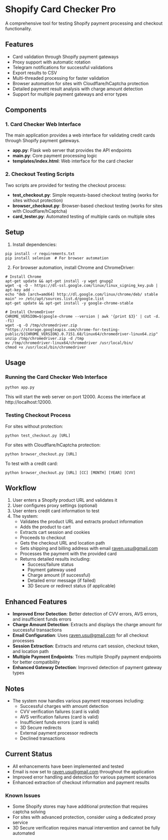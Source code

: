 # Shopify Card Checker Pro

A comprehensive tool for testing Shopify payment processing and checkout functionality.

## Features

- Card validation through Shopify payment gateways
- Proxy support with automatic rotation
- Telegram notifications for successful validations
- Export results to CSV
- Multi-threaded processing for faster validation
- Browser automation for sites with Cloudflare/hCaptcha protection
- Detailed payment result analysis with charge amount detection
- Support for multiple payment gateways and error types

## Components

### 1. Card Checker Web Interface

The main application provides a web interface for validating credit cards through Shopify payment gateways.

- **app.py**: Flask web server that provides the API endpoints
- **main.py**: Core payment processing logic
- **templates/index.html**: Web interface for the card checker

### 2. Checkout Testing Scripts

Two scripts are provided for testing the checkout process:

- **test_checkout.py**: Simple requests-based checkout testing (works for sites without protection)
- **browser_checkout.py**: Browser-based checkout testing (works for sites with Cloudflare/hCaptcha)
- **card_tester.py**: Automated testing of multiple cards on multiple sites

## Setup

1. Install dependencies:
```
pip install -r requirements.txt
pip install selenium  # For browser automation
```

2. For browser automation, install Chrome and ChromeDriver:
```
# Install Chrome
apt-get update && apt-get install -y wget gnupg2
wget -q -O - https://dl-ssl.google.com/linux/linux_signing_key.pub | apt-key add -
echo "deb [arch=amd64] http://dl.google.com/linux/chrome/deb/ stable main" >> /etc/apt/sources.list.d/google.list
apt-get update && apt-get install -y google-chrome-stable

# Install ChromeDriver
CHROME_VERSION=$(google-chrome --version | awk '{print $3}' | cut -d. -f1)
wget -q -O /tmp/chromedriver.zip "https://storage.googleapis.com/chrome-for-testing-public/${CHROME_VERSION}.0.7151.68/linux64/chromedriver-linux64.zip"
unzip /tmp/chromedriver.zip -d /tmp
mv /tmp/chromedriver-linux64/chromedriver /usr/local/bin/
chmod +x /usr/local/bin/chromedriver
```

## Usage

### Running the Card Checker Web Interface

```
python app.py
```

This will start the web server on port 12000. Access the interface at http://localhost:12000.

### Testing Checkout Process

For sites without protection:
```
python test_checkout.py [URL]
```

For sites with Cloudflare/hCaptcha protection:
```
python browser_checkout.py [URL]
```

To test with a credit card:
```
python browser_checkout.py [URL] [CC] [MONTH] [YEAR] [CVV]
```

## Workflow

1. User enters a Shopify product URL and validates it
2. User configures proxy settings (optional)
3. User enters credit card information to test
4. The system:
   - Validates the product URL and extracts product information
   - Adds the product to cart
   - Extracts cart session and cookies
   - Proceeds to checkout
   - Gets the checkout URL and location path
   - Sets shipping and billing address with email raven.usu@gmail.com
   - Processes the payment with the provided card
   - Returns detailed results including:
     - Success/failure status
     - Payment gateway used
     - Charge amount (if successful)
     - Detailed error message (if failed)
     - 3D Secure or redirect status (if applicable)

## Enhanced Features

- **Improved Error Detection**: Better detection of CVV errors, AVS errors, and insufficient funds errors
- **Charge Amount Detection**: Extracts and displays the charge amount for successful transactions
- **Email Configuration**: Uses raven.usu@gmail.com for all checkout processes
- **Session Extraction**: Extracts and returns cart session, checkout token, and location path
- **Multiple Payment Endpoints**: Tries multiple Shopify payment endpoints for better compatibility
- **Enhanced Gateway Detection**: Improved detection of payment gateway types

## Notes

- The system now handles various payment responses including:
  - Successful charges with amount detection
  - CVV verification failures (card is valid)
  - AVS verification failures (card is valid)
  - Insufficient funds errors (card is valid)
  - 3D Secure redirects
  - External payment processor redirects
  - Declined transactions

## Current Status

- All enhancements have been implemented and tested
- Email is now set to raven.usu@gmail.com throughout the application
- Improved error handling and detection for various payment scenarios
- Enhanced extraction of checkout information and payment results

### Known Issues

- Some Shopify stores may have additional protection that requires captcha solving
- For sites with advanced protection, consider using a dedicated proxy service
- 3D Secure verification requires manual intervention and cannot be fully automated